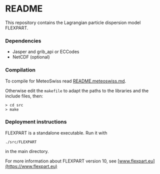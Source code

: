 # README #

This repository contains the Lagrangian particle dispersion model FLEXPART.

### Dependencies

 * Jasper and grib_api or ECCodes
 * NetCDF (optional)

### Compilation

To compile for MeteoSwiss read [README.meteoswiss.md](README.meteoswiss.md).

Otherwise edit the `makefile` to adapt the paths to the libraries and the include files, then:

```
> cd src
> make 
```

### Deployment instructions 

FLEXPART is a standalone executable. Run it with

    ./src/FLEXPART
    
in the main directory.

For more information about FLEXPART version 10, see [www.flexpart.eu](https://www.flexpart.eu)
